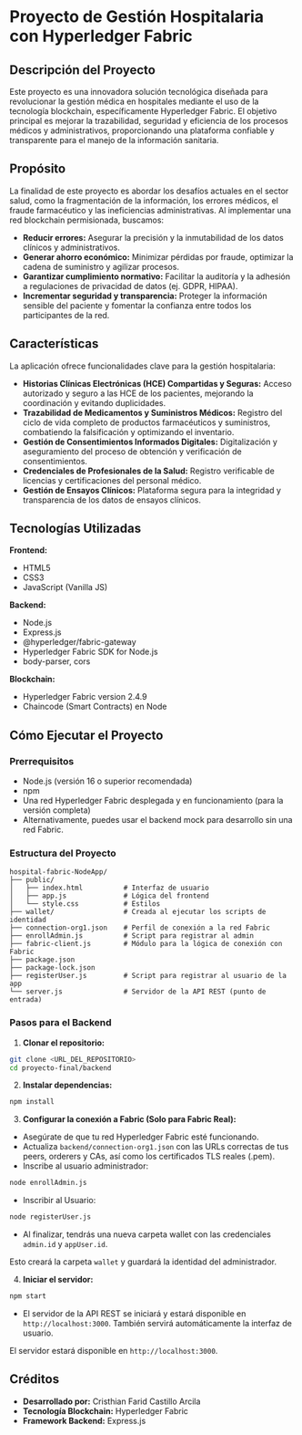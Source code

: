 # Proyecto de Gestión Hospitalaria con Hyperledger Fabric

## Descripción del Proyecto

Este proyecto es una innovadora solución tecnológica diseñada para revolucionar la gestión médica en hospitales mediante el uso de la tecnología blockchain, específicamente Hyperledger Fabric. El objetivo principal es mejorar la trazabilidad, seguridad y eficiencia de los procesos médicos y administrativos, proporcionando una plataforma confiable y transparente para el manejo de la información sanitaria.

## Propósito

La finalidad de este proyecto es abordar los desafíos actuales en el sector salud, como la fragmentación de la información, los errores médicos, el fraude farmacéutico y las ineficiencias administrativas. Al implementar una red blockchain permisionada, buscamos:

- **Reducir errores:** Asegurar la precisión y la inmutabilidad de los datos clínicos y administrativos.
- **Generar ahorro económico:** Minimizar pérdidas por fraude, optimizar la cadena de suministro y agilizar procesos.
- **Garantizar cumplimiento normativo:** Facilitar la auditoría y la adhesión a regulaciones de privacidad de datos (ej. GDPR, HIPAA).
- **Incrementar seguridad y transparencia:** Proteger la información sensible del paciente y fomentar la confianza entre todos los participantes de la red.

## Características

La aplicación ofrece funcionalidades clave para la gestión hospitalaria:

- **Historias Clínicas Electrónicas (HCE) Compartidas y Seguras:** Acceso autorizado y seguro a las HCE de los pacientes, mejorando la coordinación y evitando duplicidades.
- **Trazabilidad de Medicamentos y Suministros Médicos:** Registro del ciclo de vida completo de productos farmacéuticos y suministros, combatiendo la falsificación y optimizando el inventario.
- **Gestión de Consentimientos Informados Digitales:** Digitalización y aseguramiento del proceso de obtención y verificación de consentimientos.
- **Credenciales de Profesionales de la Salud:** Registro verificable de licencias y certificaciones del personal médico.
- **Gestión de Ensayos Clínicos:** Plataforma segura para la integridad y transparencia de los datos de ensayos clínicos.

## Tecnologías Utilizadas

**Frontend:**

- HTML5
- CSS3
- JavaScript (Vanilla JS)

**Backend:**

- Node.js
- Express.js
- @hyperledger/fabric-gateway
- Hyperledger Fabric SDK for Node.js
- body-parser, cors

**Blockchain:**

- Hyperledger Fabric version 2.4.9
- Chaincode (Smart Contracts) en Node

## Cómo Ejecutar el Proyecto

### Prerrequisitos

- Node.js (versión 16 o superior recomendada)
- npm
- Una red Hyperledger Fabric desplegada y en funcionamiento (para la versión completa)
- Alternativamente, puedes usar el backend mock para desarrollo sin una red Fabric.

### Estructura del Proyecto

```
hospital-fabric-NodeApp/
├── public/
│   ├── index.html          # Interfaz de usuario
│   ├── app.js              # Lógica del frontend
│   └── style.css           # Estilos
├── wallet/                 # Creada al ejecutar los scripts de identidad
├── connection-org1.json    # Perfil de conexión a la red Fabric
├── enrollAdmin.js          # Script para registrar al admin
├── fabric-client.js        # Módulo para la lógica de conexión con Fabric
├── package.json
├── package-lock.json
├── registerUser.js         # Script para registrar al usuario de la app
└── server.js               # Servidor de la API REST (punto de entrada)
```

### Pasos para el Backend

1. **Clonar el repositorio:**

```bash
git clone <URL_DEL_REPOSITORIO>
cd proyecto-final/backend
```

2. **Instalar dependencias:**

```bash
npm install
```

3. **Configurar la conexión a Fabric (Solo para Fabric Real):**

- Asegúrate de que tu red Hyperledger Fabric esté funcionando.
- Actualiza `backend/connection-org1.json` con las URLs correctas de tus peers, orderers y CAs, así como los certificados TLS reales (.pem).
- Inscribe al usuario administrador:

```bash
node enrollAdmin.js
```
- Inscribir al Usuario:
```bash
node registerUser.js
```
- Al finalizar, tendrás una nueva carpeta wallet con las credenciales `admin.id` y `appUser.id`.

Esto creará la carpeta `wallet` y guardará la identidad del administrador.

4. **Iniciar el servidor:**

```bash
npm start 
```
- El servidor de la API REST se iniciará y estará disponible en `http://localhost:3000`. También servirá automáticamente la interfaz de usuario.

El servidor estará disponible en `http://localhost:3000`.

## Créditos

- **Desarrollado por:** Cristhian Farid Castillo Arcila
- **Tecnología Blockchain:** Hyperledger Fabric
- **Framework Backend:** Express.js
